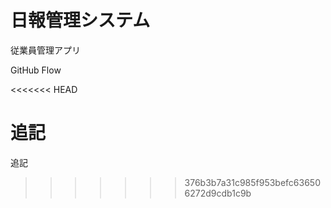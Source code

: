 # 日報管理システム

従業員管理アプリ

GitHub Flow

<<<<<<< HEAD

追記
=======
追記
>>>>>>> 376b3b7a31c985f953befc636506272d9cdb1c9b
